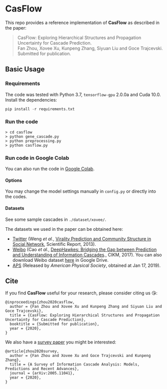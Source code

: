 # CasFlow

This repo provides a reference implementation of **CasFlow** as described in the paper:
> CasFlow: Exploring Hierarchical Structures and Propagation Uncertainty for Cascade Prediction.  
> Fan Zhou, Xovee Xu, Kunpeng Zhang, Siyuan Liu and Goce Trajcevski.  
> Submitted for publication.

## Basic Usage

### Requirements

The code was tested with Python 3.7, `tensorflow-gpu` 2.0.0a and Cuda 10.0. Install the dependencies:

```python
pip install -r requirements.txt
```

### Run the code
```shell
> cd casflow
> python gene_cascade.py
> python preprocessing.py
> python casflow.py
```

### Run code in Google Colab

You can also run the code in [Google Colab](https://colab.research.google.com/drive/19zQrAIo-yyfkH8m95UmdepzSryxHHs_a?usp=sharing). 

#### Options
You may change the model settings manually in `config.py` or directly into the codes. 

#### Datasets

See some sample cascades in `./dataset/xovee/`.

The datasets we used in the paper can be obtained here:

- [Twitter](http://carl.cs.indiana.edu/data/#virality2013) (Weng *et al.*, [Virality Prediction and Community Structure in Social Network](https://www.nature.com/articles/srep02522), Scientific Report, 2013).
- [Weibo](https://github.com/CaoQi92/DeepHawkes) (Cao *et al.*, [DeepHawkes: Bridging the Gap between 
Prediction and Understanding of Information Cascades](https://dl.acm.org/doi/10.1145/3132847.3132973)., CIKM, 2017). You can also download Weibo dataset [here](https://drive.google.com/file/d/1fgkLeFRYQDQOKPujsmn61sGbJt6PaERF/view?usp=sharing) in Google Drive.  
- [APS](https://journals.aps.org/datasets) (Released by *American Physical Society*, obtained at Jan 17, 2019). 

## Cite

If you find **CasFlow** useful for your research, please consider citing us 😘:

    @inproceedings{zhou2020casflow,  
      author = {Fan Zhou and Xovee Xu and Kunpeng Zhang and Siyuan Liu and Goce Trajcevski},  
      title = {CasFlow: Exploring Hierarchical Structures and Propagation Uncertainty for Cascade Prediction},
      booktitle = {Submitted for publication},
      year = {2020}, 
    }
    
We also have a [survey paper](https://arxiv.org/abs/2005.11041) you might be interested:

    @article{zhou2020survey,
      author = {Fan Zhou and Xovee Xu and Goce Trajcevski and Kunpeng Zhang}, 
      title = {A Survey of Information Cascade Analysis: Models, Predictions and Recent Advances}, 
      journal = {arXiv:2005.11041}, 
      year = {2020},
    }
